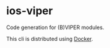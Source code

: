# ios-viper

Code generation for (B)VIPER modules.

This cli is distributed using [Docker](https://hub.docker.com/r/garriguv/ios-viper/).
